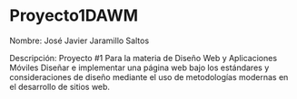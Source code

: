 # Proyecto1DAWM
Nombre: José Javier Jaramillo Saltos


Descripción: Proyecto #1 Para la materia de Diseño Web y Aplicaciones Móviles 
Diseñar e implementar una página web bajo los estándares y consideraciones de diseño mediante el uso de metodologías modernas en el desarrollo de sitios web.
